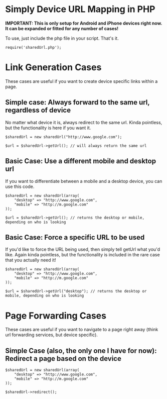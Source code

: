 Simply Device URL Mapping in PHP
================================

__IMPORTANT: This is only setup for Android and iPhone devices right now.  It can be expanded or fitted for any number of cases!__

To use, just include the php file in your script.  That's it.

	require('sharedUrl.php');

Link Generation Cases
=====================
These cases are useful if you want to create device specific links within a page.

Simple case: Always forward to the same url, regardless of device
-----------------------------------------------------------------
No matter what device it is, always redirect to the same url.  Kinda pointless, but the functionality is here if you want it.

	$sharedUrl = new sharedUrl("http://www.google.com");
	
	$url = $sharedUrl->getUrl(); // will always return the same url

Basic Case: Use a different mobile and desktop url
--------------------------------------------------
If you want to differentiate between a mobile and a desktop device, you can use this code.

	$sharedUrl = new sharedUrl(array(
		"desktop" => "http://www.google.com",
		"mobile" => "http://m.google.com"
	));
	
	$url = $sharedUrl->getUrl(); // returns the desktop or mobile, depending on who is looking

Basic Case: Force a specific URL to be used
-------------------------------------------
If you'd like to force the URL being used, then simply tell getUrl what you'd like.  Again kinda pointless, but the functionality is included in the rare case that you actually need it!

	$sharedUrl = new sharedUrl(array(
		"desktop" => "http://www.google.com",
		"mobile" => "http://m.google.com"
	));
	
	$url = $sharedUrl->getUrl("desktop"); // returns the desktop or mobile, depending on who is looking
	
Page Forwarding Cases
=====================
These cases are useful if you want to navigate to a page right away (think url forwarding services, but device specific).

Simple Case (also, the only one I have for now): Redirect a page based on the device
------------------------------------------------------------------------------------

	$sharedUrl = new sharedUrl(array(
		"desktop" => "http://www.google.com",
		"mobile" => "http://m.google.com"
	));
	
	$sharedUrl->redirect();